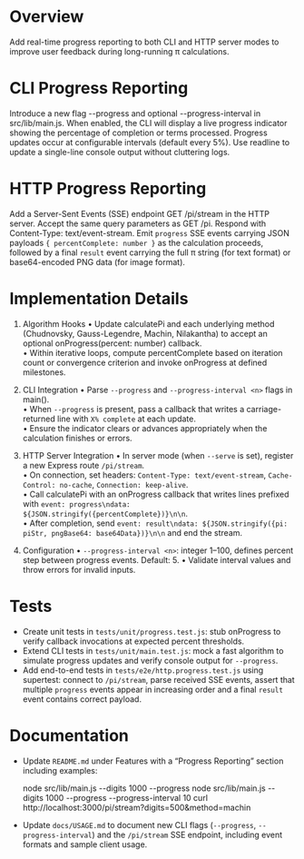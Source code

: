 # Overview
Add real-time progress reporting to both CLI and HTTP server modes to improve user feedback during long-running π calculations.

# CLI Progress Reporting
Introduce a new flag --progress and optional --progress-interval in src/lib/main.js. When enabled, the CLI will display a live progress indicator showing the percentage of completion or terms processed. Progress updates occur at configurable intervals (default every 5%). Use readline to update a single-line console output without cluttering logs.

# HTTP Progress Reporting
Add a Server-Sent Events (SSE) endpoint GET /pi/stream in the HTTP server. Accept the same query parameters as GET /pi. Respond with Content-Type: text/event-stream. Emit `progress` SSE events carrying JSON payloads `{ percentComplete: number }` as the calculation proceeds, followed by a final `result` event carrying the full π string (for text format) or base64-encoded PNG data (for image format).

# Implementation Details
1. Algorithm Hooks
   • Update calculatePi and each underlying method (Chudnovsky, Gauss-Legendre, Machin, Nilakantha) to accept an optional onProgress(percent: number) callback.  
   • Within iterative loops, compute percentComplete based on iteration count or convergence criterion and invoke onProgress at defined milestones.

2. CLI Integration
   • Parse `--progress` and `--progress-interval <n>` flags in main().  
   • When `--progress` is present, pass a callback that writes a carriage-returned line with `X% complete` at each update.  
   • Ensure the indicator clears or advances appropriately when the calculation finishes or errors.

3. HTTP Server Integration
   • In server mode (when `--serve` is set), register a new Express route `/pi/stream`.  
   • On connection, set headers: `Content-Type: text/event-stream`, `Cache-Control: no-cache`, `Connection: keep-alive`.  
   • Call calculatePi with an onProgress callback that writes lines prefixed with `event: progress\ndata: ${JSON.stringify({percentComplete})}\n\n`.  
   • After completion, send `event: result\ndata: ${JSON.stringify({pi: piStr, pngBase64: base64Data})}\n\n` and end the stream.

4. Configuration
   • `--progress-interval <n>`: integer 1–100, defines percent step between progress events. Default: 5.
   • Validate interval values and throw errors for invalid inputs.

# Tests
- Create unit tests in `tests/unit/progress.test.js`: stub onProgress to verify callback invocations at expected percent thresholds.  
- Extend CLI tests in `tests/unit/main.test.js`: mock a fast algorithm to simulate progress updates and verify console output for `--progress`.  
- Add end-to-end tests in `tests/e2e/http.progress.test.js` using supertest: connect to `/pi/stream`, parse received SSE events, assert that multiple `progress` events appear in increasing order and a final `result` event contains correct payload.

# Documentation
- Update `README.md` under Features with a “Progress Reporting” section including examples:

  node src/lib/main.js --digits 1000 --progress
  node src/lib/main.js --digits 1000 --progress --progress-interval 10
  curl http://localhost:3000/pi/stream?digits=500&method=machin

- Update `docs/USAGE.md` to document new CLI flags (`--progress`, `--progress-interval`) and the `/pi/stream` SSE endpoint, including event formats and sample client usage.